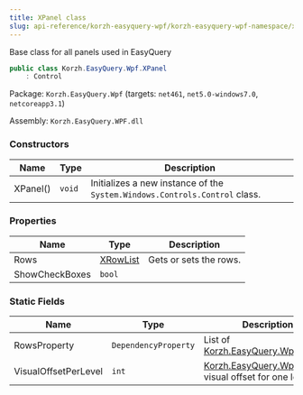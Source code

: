 ```yaml
---
title: XPanel class
slug: api-reference/korzh-easyquery-wpf/korzh-easyquery-wpf-namespace/xpanel-class
---
```

Base class for all panels used in EasyQuery
```csharp
public class Korzh.EasyQuery.Wpf.XPanel
    : Control

```
Package: `Korzh.EasyQuery.Wpf` (targets: `net461`, `net5.0-windows7.0`, `netcoreapp3.1`)

Assembly: `Korzh.EasyQuery.WPF.dll`

### Constructors

| Name | Type | Description | 
| --- | --- | --- | 
| XPanel() | `void` | Initializes a new instance of the `System.Windows.Controls.Control` class. | 


### Properties

| Name | Type | Description | 
| --- | --- | --- | 
| Rows | [XRowList](/api-reference/korzh-easyquery-wpf/korzh-easyquery-wpf-namespace/xrowlist-class) | Gets or sets the rows. | 
| ShowCheckBoxes | `bool` |  | 


### Static Fields

| Name | Type | Description | 
| --- | --- | --- | 
| RowsProperty | `DependencyProperty` | List of [Korzh.EasyQuery.Wpf.XRow](/api-reference/korzh-easyquery-wpf/korzh-easyquery-wpf-namespace/xrow-class) | 
| VisualOffsetPerLevel | `int` | [Korzh.EasyQuery.Wpf.XRow](/api-reference/korzh-easyquery-wpf/korzh-easyquery-wpf-namespace/xrow-class)'s visual offset for one level |
